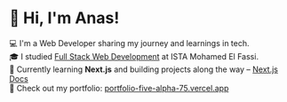 # 👋 Hi, I'm Anas!

💻 I'm a Web Developer sharing my journey and learnings in tech.  
🎓 I studied [Full Stack Web Development](https://youtu.be/Dd_4zfmY-aA?si=3NnnJ-j5ls7johlv) at ISTA Mohamed El Fassi.  
🚀 Currently learning **Next.js** and building projects along the way – [Next.js Docs](https://nextjs.org/docs)  
🎨 Check out my portfolio: [portfolio-five-alpha-75.vercel.app](https://portfolio-five-alpha-75.vercel.app/)

